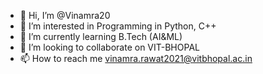 - 👋 Hi, I’m @Vinamra20
- 👀 I’m interested in Programming in Python, C++
- 🌱 I’m currently learning B.Tech (AI&ML)    
- 💞️ I’m looking to collaborate on VIT-BHOPAL  
- 📫 How to reach me vinamra.rawat2021@vitbhopal.ac.in

<!---
Vinamra20/Vinamra20 is a ✨ special ✨ repository because its `README.md` (this file) appears on your GitHub profile.
You can click the Preview link to take a look at your changes.
--->
